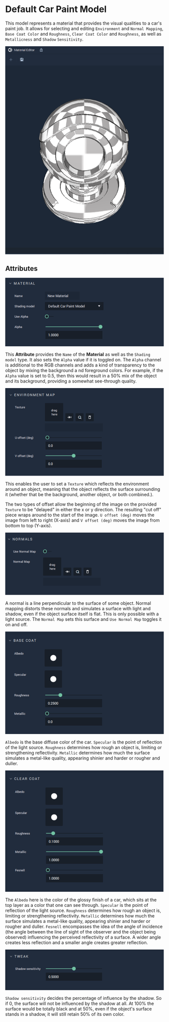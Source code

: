 # Default Car Paint Model

This model represents a material that provides the visual qualities to a car's paint job. It allows for selecting and editing `Environment` and `Normal Mapping`, `Base Coat Color` and `Roughness`, `Clear Coat Color` and `Roughness`, as well as `Metallicness` and `Shadow` `Sensitivity`.

![](../../.gitbook/assets/model-carpaint-ball.png)

## Attributes

![Material](../../.gitbook/assets/carpaint-attr-material.png)

This **Attribute** provides the `Name` of the **Material** as well as the `Shading model` type. It also sets the `Alpha` value if it is toggled on. The `Alpha` channel is additional to the RGB channels and adds a kind of transparency to the object by mixing the background a nd foreground colors. For example, if the `Alpha` value is set to 0.5, then this would result in a 50% mix of the object and its background, providing a somewhat see-through quality. 

![Enviroment Map](../../.gitbook/assets/carpaint-attr-enviromentmap.png)

This enables the user to set a `Texture` which reflects the environment around an object, meaning that the object reflects the surface surrounding it (whether that be the background, another object, or both combined.). 

The two types of offset allow the beginning of the image on the provided `Texture` to be "delayed" in either the x or y direction. The resulting "cut off" piece wraps around to the start of the image. `U offset (deg)` moves the image from left to right (X-axis) and `V offset (deg)` moves the image from bottom to top (Y-axis). 

![Normals](../../.gitbook/assets/carpaint-attr-normals.png)

A normal is a line perpendicular to the surface of some object. Normal mapping distorts these normals and simulates a surface with light and shadow, even if the object surface itself is flat. This is only possible with a light source. The `Normal Map` sets this surface and `Use Normal Map` toggles it on and off. 

![Base Coat](../../.gitbook/assets/carpaint-attr-basecoat.png)

`Albedo` is the base diffuse color of the car. `Specular` is the point of reflection of the light source. `Roughness` determines how rough an object is, limiting or strengthening reflectivity. `Metallic` determines how much the surface simulates a metal-like quality, appearing shinier and harder or rougher and duller.   

![Clear Coat](../../.gitbook/assets/carpaint-attr-clearcoat.png)

The `Albedo` here is the color of the glossy finish of a car, which sits at the top layer as a color that one can see through. `Specular` is the point of reflection of the light source. `Roughness` determines how rough an object is, limiting or strengthening reflectivity. `Metallic` determines how much the surface simulates a metal-like quality, appearing shinier and harder or rougher and duller. `Fesnell` encompasses the idea of the angle of incidence (the angle between the line of sight of the observer and the object being observed) influencing the perceived reflectivity of a surface. A wider angle creates less reflection and a smaller angle creates greater reflection.

![Tweak](../../.gitbook/assets/carpaint-attr-tweak.png)

`Shadow sensitivity` decides the percentage of influence by the shadow. So if 0, the surface will not be influenced by the shadow at all. At 100% the surface would be totally black and at 50%, even if the object's surface stands in a shadow, it will still retain 50% of its own color.
